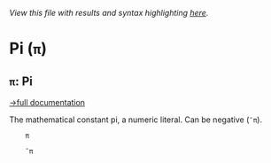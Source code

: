 *View this file with results and syntax highlighting [here](https://mlochbaum.github.io/BQN/help/pi.html).*

# Pi (`π`)

## `π`: Pi
[→full documentation](../doc/token.md#numbers)

The mathematical constant pi, a numeric literal. Can be negative (`¯π`).


        π

        ¯π
